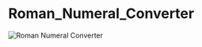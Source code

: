 # Roman_Numeral_Converter
![Roman Numeral Converter](https://user-images.githubusercontent.com/91076807/143400095-7a7e00ce-8300-4ee6-abf8-60404d1570cc.gif)
